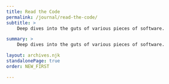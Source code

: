 ```yaml
---
title: Read the Code
permalink: /journal/read-the-code/
subtitle: >
    Deep dives into the guts of various pieces of software.

summary: >
    Deep dives into the guts of various pieces of software.

layout: archives.njk
standalonePage: true
order: NEW_FIRST

---
```

